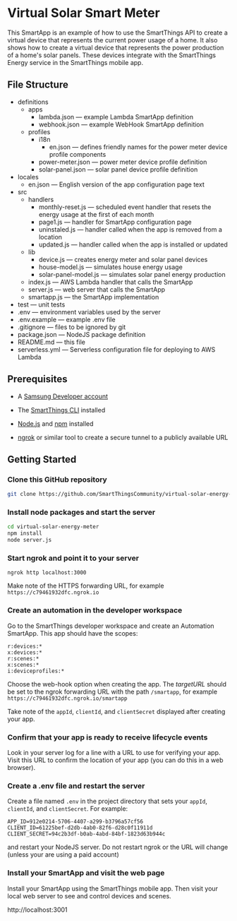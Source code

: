 # Virtual Solar Smart Meter

This SmartApp is an example of how to use the SmartThings API to create a virtual device that
represents the current power usage of a home. It also shows how to create a virtual device that
represents the power production of a home's solar panels. These devices integrate with the
SmartThings Energy service in the SmartThings mobile app.

## File Structure

* definitions
    * apps
      * lambda.json &mdash; example Lambda SmartApp definition
      * webhook.json &mdash; example WebHook SmartApp definition
    * profiles
      * i18n
        * en.json &mdash; defines friendly names for the power meter device profile components
      * power-meter.json &mdash; power meter device profile definition
      * solar-panel.json &mdash; solar panel device profile definition
* locales
    * en.json &mdash; English version of the app configuration page text
* src
  * handlers
      * monthly-reset.js &mdash; scheduled event handler that resets the energy usage at the first of each month
      * page1.js &mdash; handler for SmartApp configuration page
      * uninstaled.js &mdash; handler called when the app is removed from a location
      * updated.js &mdash; handler called when the app is installed or updated
  * lib
    * device.js &mdash; creates energy meter and solar panel devices
    * house-model.js &mdash; simulates house energy usage
    * solar-panel-model.js &mdash; simulates solar panel energy production
  * index.js &mdash; AWS Lambda handler that calls the SmartApp
  * server.js &mdash; web server that calls the SmartApp
  * smartapp.js &mdash; the SmartApp implementation
* test &mdash; unit tests
* .env &mdash; environment variables used by the server
* .env.example &mdash; example .env file
* .gitignore &mdash; files to be ignored by git
* package.json &mdash; NodeJS package definition
* README.md &mdash; this file
* serverless.yml &mdash; Serverless configuration file for deploying to AWS Lambda

## Prerequisites
- A [Samsung Developer account](https://smartthings.developer.samsung.com/workspace/)

- The [SmartThings CLI](https://github.com/SmartThingsCommunity/smartthings-cli) installed

- [Node.js](https://nodejs.org/en/) and [npm](https://www.npmjs.com/) installed

- [ngrok](https://ngrok.com/) or similar tool to create a secure tunnel to a publicly available URL

## Getting Started

### Clone this GitHub repository
```bash
git clone https://github.com/SmartThingsCommunity/virtual-solar-energy-meter.git
```

### Install node packages and start the server
```bash
cd virtual-solar-energy-meter
npm install
node server.js
```

### Start ngrok and point it to your server
```
ngrok http localhost:3000
```
Make note of the HTTPS forwarding URL, for example `https://c79461932dfc.ngrok.io`

### Create an automation in the developer workspace

Go to the SmartThings developer workspace and create an Automation SmartApp.
This app should have the scopes:
```
r:devices:*
x:devices:*
r:scenes:*
x:scenes:*
i:deviceprofiles:*
```
Choose the web-hook option when creating the app. The _targetURL_ should be set to the ngrok forwarding
URL with the path `/smartapp`, for example `https://c79461932dfc.ngrok.io/smartapp`

Take note of the `appId`, `clientId`, and `clientSecret` displayed after creating your app.

### Confirm that your app is ready to receive lifecycle events

Look in your server log for a line with a URL to use for verifying your app. Visit this URL to confirm
the location of your app (you can do this in a web browser).

### Create a .env file and restart the server

Create a file named `.env` in the project directory that sets your `appId`, `clientId`, and `clientSecret`.
For example:
```
APP_ID=912e0214-5706-4407-a299-b3796a57cf56
CLIENT_ID=61225bef-d2db-4ab0-82f6-d28c0f11911d
CLIENT_SECRET=94c2b3df-b0ab-4abd-84bf-1823d63b944c
```

and restart your NodeJS server. Do not restart ngrok or the URL will change (unless your are using a
paid account)

### Install your SmartApp and visit the web page

Install your SmartApp using the SmartThings mobile app. Then visit your local web server
to see and control devices and scenes.

http://localhost:3001
